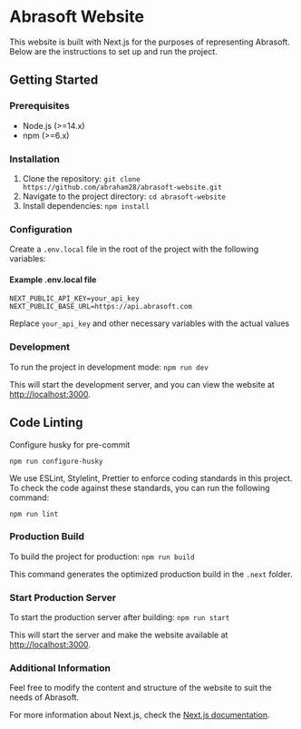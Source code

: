# Abrasoft Website

This website is built with Next.js for the purposes of representing Abrasoft. Below are the instructions to set up and run the project.

## Getting Started

### Prerequisites

- Node.js (>=14.x)
- npm (>=6.x)

### Installation

1. Clone the repository:
   `git clone https://github.com/abraham28/abrasoft-website.git`
2. Navigate to the project directory:
   `cd abrasoft-website`
3. Install dependencies:
   `npm install`

### Configuration

Create a `.env.local` file in the root of the project with the following variables:

#### Example .env.local file

```
NEXT_PUBLIC_API_KEY=your_api_key
NEXT_PUBLIC_BASE_URL=https://api.abrasoft.com
```

Replace `your_api_key` and other necessary variables with the actual values

### Development

To run the project in development mode:
`npm run dev`

This will start the development server, and you can view the website at [http://localhost:3000](http://localhost:3000/).

## Code Linting
Configure husky for pre-commit

`npm run configure-husky`

We use ESLint, Stylelint, Prettier to enforce coding standards in this project. To check the code against these standards, you can run the following command:

`npm run lint`

### Production Build

To build the project for production:
`npm run build`

This command generates the optimized production build in the `.next` folder.

### Start Production Server

To start the production server after building:
`npm run start`

This will start the server and make the website available at [http://localhost:3000](http://localhost:3000/).

### Additional Information

Feel free to modify the content and structure of the website to suit the needs of Abrasoft.

For more information about Next.js, check the [Next.js documentation](https://nextjs.org/docs).
```
